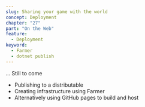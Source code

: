 ```yaml
---
slug: Sharing your game with the world
concept: Deployment
chapter: "27"
part: "On the Web"
feature: 
  - Deployment
keyword:
  - Farmer
  - dotnet publish
---
```


... Still to come

- Publishing to a distributable
- Creating infrastructure using Farmer
- Alternatively using GitHub pages to build and host
